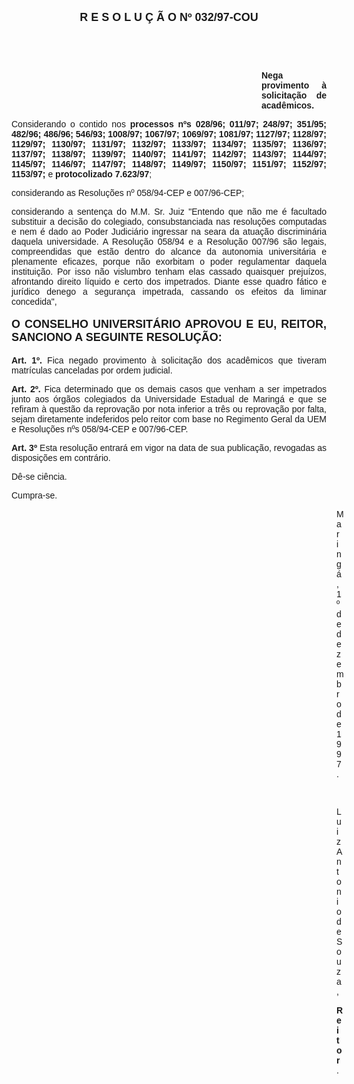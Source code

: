 <BODY>

<B><FONT FACE="Arial" SIZE=4><P ALIGN="CENTER">R E S O L U &Ccedil; &Atilde; O   Nº   032/97-COU</P>
</B></FONT><FONT FACE="Arial">
<P>&nbsp;</P>
<P>&nbsp;</P><DIR>
<DIR>
<DIR>
<DIR>
<DIR>
<DIR>
<DIR>
<DIR>
<DIR>
<DIR>

<B><P ALIGN="JUSTIFY">Nega provimento &agrave; solicita&ccedil;&atilde;o de acad&ecirc;micos.</P>
</B></DIR>
</DIR>
</DIR>
</DIR>
</DIR>
</DIR>
</DIR>
</DIR>
</DIR>
</DIR>

<P ALIGN="JUSTIFY">&#9;Considerando o contido nos <B>processos nºs 028/96; 011/97; 248/97; 351/95; 482/96; 486/96; 546/93; 1008/97; 1067/97; 1069/97; 1081/97; 1127/97; 1128/97; 1129/97; 1130/97; 1131/97; 1132/97; 1133/97; 1134/97; 1135/97; 1136/97; 1137/97; 1138/97; 1139/97; 1140/97; 1141/97; 1142/97; 1143/97; 1144/97; 1145/97; 1146/97; 1147/97; 1148/97; 1149/97; 1150/97; 1151/97; 1152/97; 1153/97; </B>e<B> protocolizado 7.623/97</B>;</P>
<P ALIGN="JUSTIFY">&#9;considerando as Resolu&ccedil;&otilde;es nº 058/94-CEP e 007/96-CEP;</P>
<P ALIGN="JUSTIFY">&#9;considerando a senten&ccedil;a do M.M. Sr. Juiz &quot;Entendo que n&atilde;o me &eacute; facultado substituir a decis&atilde;o do colegiado, consubstanciada nas resolu&ccedil;&otilde;es computadas e nem &eacute; dado ao Poder Judici&aacute;rio ingressar na seara da atua&ccedil;&atilde;o discrimin&aacute;ria daquela universidade. A Resolu&ccedil;&atilde;o 058/94 e a Resolu&ccedil;&atilde;o 007/96 s&atilde;o legais, compreendidas que est&atilde;o dentro do alcance da autonomia universit&aacute;ria e plenamente eficazes, porque n&atilde;o exorbitam o poder regulamentar daquela institui&ccedil;&atilde;o. Por isso n&atilde;o vislumbro tenham elas cassado quaisquer preju&iacute;zos, afrontando direito l&iacute;quido e certo dos impetrados. Diante esse quadro f&aacute;tico e jur&iacute;dico denego a seguran&ccedil;a impetrada, cassando os efeitos da liminar concedida&quot;,</P>
<P ALIGN="JUSTIFY"></P>
</FONT><B><FONT FACE="Arial" SIZE=4><P ALIGN="JUSTIFY">O CONSELHO UNIVERSIT&Aacute;RIO APROVOU E EU, REITOR, SANCIONO A SEGUINTE RESOLU&Ccedil;&Atilde;O:</P>
</B></FONT><FONT FACE="Arial"><P ALIGN="JUSTIFY"></P>
<P ALIGN="JUSTIFY">&#9;<B>Art. 1º. </B>Fica negado provimento &agrave; solicita&ccedil;&atilde;o dos acad&ecirc;micos que tiveram matr&iacute;culas canceladas por ordem judicial.</P>
<P ALIGN="JUSTIFY">&#9;<B>Art. 2º.</B> Fica determinado que os demais casos que venham a ser impetrados junto aos &oacute;rg&atilde;os colegiados da Universidade Estadual de Maring&aacute; e que se refiram &agrave; quest&atilde;o da reprova&ccedil;&atilde;o por nota inferior a tr&ecirc;s ou reprova&ccedil;&atilde;o por falta, sejam diretamente indeferidos pelo reitor com base no Regimento Geral da UEM e Resolu&ccedil;&otilde;es nºs 058/94-CEP e 007/96-CEP.</P>
<P ALIGN="JUSTIFY">&#9;<B>Art. 3º</B> Esta resolu&ccedil;&atilde;o entrar&aacute; em vigor na data de sua publica&ccedil;&atilde;o, revogadas as disposi&ccedil;&otilde;es em contr&aacute;rio.</P>
<P>&#9;D&ecirc;-se ci&ecirc;ncia.</P>
<P>&#9;Cumpra-se.</P><DIR>
<DIR>
<DIR>
<DIR>
<DIR>
<DIR>
<DIR>
<DIR>
<DIR>
<DIR>
<DIR>
<DIR>
<DIR>

<P>Maring&aacute;, 1º de dezembro de 1997.</P>

<P>&nbsp;</P>
<P>Luiz Antonio de Souza,</P>
<B><P>Reitor</B>.</P></DIR>
</DIR>
</DIR>
</DIR>
</DIR>
</DIR>
</DIR>
</DIR>
</DIR>
</DIR>
</DIR>
</DIR>
</DIR>
</FONT></BODY>
